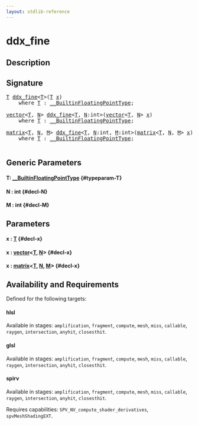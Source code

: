 ```yaml
---
layout: stdlib-reference
---
```


# ddx\_fine

## Description





## Signature 

<pre>
<a href="/stdlib-reference/global-decls/ddx_fine#typeparam-T" class="code_type">T</a> <a href="/stdlib-reference/global-decls/ddx_fine">ddx_fine</a>&lt;<a href="/stdlib-reference/global-decls/ddx_fine#typeparam-T" class="code_type">T</a>&gt;(<a href="/stdlib-reference/global-decls/ddx_fine#typeparam-T" class="code_type">T</a> <a href="/stdlib-reference/global-decls/ddx_fine#decl-x" class="code_param">x</a>)
    <span class='code_keyword'>where</span> <a href="/stdlib-reference/global-decls/ddx_fine#typeparam-T" class="code_type">T</a> : <a href="/stdlib-reference/interfaces/builtinfloatingpointtype-0129hm/index" class="code_type">__BuiltinFloatingPointType</a>;

<a href="/stdlib-reference/types/vector/index" class="code_type">vector</a>&lt;<a href="/stdlib-reference/global-decls/ddx_fine#typeparam-T" class="code_type">T</a>, <a href="/stdlib-reference/global-decls/ddx_fine#decl-N" class="code_var">N</a>&gt; <a href="/stdlib-reference/global-decls/ddx_fine">ddx_fine</a>&lt;<a href="/stdlib-reference/global-decls/ddx_fine#typeparam-T" class="code_type">T</a>, <a href="/stdlib-reference/global-decls/ddx_fine#decl-N" class="code_var">N</a>:<span class="code_keyword">int</span>&gt;(<a href="/stdlib-reference/types/vector/index" class="code_type">vector</a>&lt;<a href="/stdlib-reference/global-decls/ddx_fine#typeparam-T" class="code_type">T</a>, <a href="/stdlib-reference/global-decls/ddx_fine#decl-N" class="code_var">N</a>&gt; <a href="/stdlib-reference/global-decls/ddx_fine#decl-x" class="code_param">x</a>)
    <span class='code_keyword'>where</span> <a href="/stdlib-reference/global-decls/ddx_fine#typeparam-T" class="code_type">T</a> : <a href="/stdlib-reference/interfaces/builtinfloatingpointtype-0129hm/index" class="code_type">__BuiltinFloatingPointType</a>;

<a href="/stdlib-reference/types/matrix/index" class="code_type">matrix</a>&lt;<a href="/stdlib-reference/global-decls/ddx_fine#typeparam-T" class="code_type">T</a>, <a href="/stdlib-reference/global-decls/ddx_fine#decl-N" class="code_var">N</a>, <a href="/stdlib-reference/global-decls/ddx_fine#decl-M" class="code_var">M</a>&gt; <a href="/stdlib-reference/global-decls/ddx_fine">ddx_fine</a>&lt;<a href="/stdlib-reference/global-decls/ddx_fine#typeparam-T" class="code_type">T</a>, <a href="/stdlib-reference/global-decls/ddx_fine#decl-N" class="code_var">N</a>:<span class="code_keyword">int</span>, <a href="/stdlib-reference/global-decls/ddx_fine#decl-M" class="code_var">M</a>:<span class="code_keyword">int</span>&gt;(<a href="/stdlib-reference/types/matrix/index" class="code_type">matrix</a>&lt;<a href="/stdlib-reference/global-decls/ddx_fine#typeparam-T" class="code_type">T</a>, <a href="/stdlib-reference/global-decls/ddx_fine#decl-N" class="code_var">N</a>, <a href="/stdlib-reference/global-decls/ddx_fine#decl-M" class="code_var">M</a>&gt; <a href="/stdlib-reference/global-decls/ddx_fine#decl-x" class="code_param">x</a>)
    <span class='code_keyword'>where</span> <a href="/stdlib-reference/global-decls/ddx_fine#typeparam-T" class="code_type">T</a> : <a href="/stdlib-reference/interfaces/builtinfloatingpointtype-0129hm/index" class="code_type">__BuiltinFloatingPointType</a>;

</pre>

## Generic Parameters

#### T: [\_\_BuiltinFloatingPointType](/stdlib-reference/interfaces/builtinfloatingpointtype-0129hm/index) {#typeparam-T}
#### N  : int {#decl-N}
#### M  : int {#decl-M}

## Parameters

#### x  : [T](/stdlib-reference/global-decls/ddx_fine#typeparam-T) {#decl-x}
#### x  : [vector](/stdlib-reference/types/vector/index)\<[T](/stdlib-reference/types/vector/index#typeparam-T), [N](/stdlib-reference/types/vector/index#decl-N)\> {#decl-x}
#### x  : [matrix](/stdlib-reference/types/matrix/index)\<[T](/stdlib-reference/types/matrix/t-0), [N](/stdlib-reference/types/matrix/index#decl-N), [M](/stdlib-reference/types/matrix/index#decl-M)\> {#decl-x}

## Availability and Requirements

Defined for the following targets:

#### hlsl
Available in stages: `amplification`, `fragment`, `compute`, `mesh`, `miss`, `callable`, `raygen`, `intersection`, `anyhit`, `closesthit`.

#### glsl
Available in stages: `amplification`, `fragment`, `compute`, `mesh`, `miss`, `callable`, `raygen`, `intersection`, `anyhit`, `closesthit`.

#### spirv
Available in stages: `amplification`, `fragment`, `compute`, `mesh`, `miss`, `callable`, `raygen`, `intersection`, `anyhit`, `closesthit`.

Requires capabilities: `SPV_NV_compute_shader_derivatives`, `spvMeshShadingEXT`.


